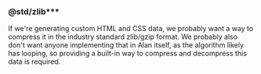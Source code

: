 ### @std/zlib***

If we're generating custom HTML and CSS data, we probably want a way to compress it in the industry standard zlib/gzip format. We probably also don't want anyone implementing that in Alan itself, as the algorithm likely has looping, so providing a built-in way to compress and decompress this data is required.

